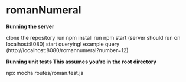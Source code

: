 # romanNumeral

**Running the server**

clone the repository
run npm install
run npm start (server should run on localhost:8080)
start querying! example query (http://localhost:8080/romannumeral?number=12)

**Running unit tests This assumes you're in the root directory**

npx mocha routes/roman.test.js
